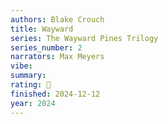 ```yaml
---
authors: Blake Crouch
title: Wayward
series: The Wayward Pines Trilogy
series_number: 2
narrators: Max Meyers
vibe:
summary:
rating: 🫳
finished: 2024-12-12
year: 2024
---
```

